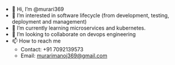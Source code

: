 - 👋 Hi, I’m @murari369
- 👀 I’m interested in software lifecycle (from development, testing, deployment and management)
- 🌱 I’m currently learning microservices and kubernetes.
- 💞️ I’m looking to collaborate on devops engineering
- 📫 How to reach me 
  - Contact: +91 7092139573
  - Email: murarimanoj369@gmail.com

<!---
murari369/murari369 is a ✨ special ✨ repository because its `README.md` (this file) appears on your GitHub profile.
You can click the Preview link to take a look at your changes.
--->
